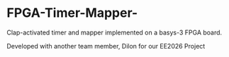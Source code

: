 # FPGA-Timer-Mapper-
Clap-activated timer and mapper implemented on a basys-3 FPGA board.

Developed with another team member, Dilon for our EE2026 Project
